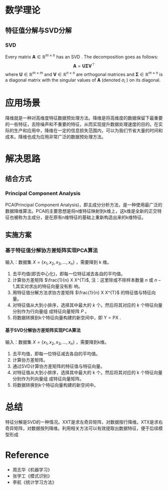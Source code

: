 # 数学理论
## 特征值分解与SVD分解 
### SVD
Every matrix $\mathbf{A} \in \mathbb{R}^{m \times n}$ has an SVD . The decomposition goes as follows:
$$
\mathbf{A}=\mathbf{U} \mathbf{\Sigma} \mathbf{V}^{\top}
$$
where $\mathbf{U} \in \mathbb{R}^{m \times m}$ and $\mathbf{V} \in \mathbb{R}^{n \times n}$ are orthogonal matrices and $\boldsymbol{\Sigma} \in \mathbb{R}^{m \times n}$ is a diagonal matrix with the singular values of $\mathbf{A}$ (denoted $\sigma_{i}$ ) on its diagonal.
# 应用场景
降维就是一种对高维度特征数据预处理方法。降维是将高维度的数据保留下最重要的一些特征，去除噪声和不重要的特征，从而实现提升数据处理速度的目的。在实际的生产和应用中，降维在一定的信息损失范围内，可以为我们节省大量的时间和成本。降维也成为应用非常广泛的数据预处理方法。
# 解决思路 
## 结合方式 
### Principal Component Analysis
PCA(Principal Component Analysis)，即主成分分析方法，是一种使用最广泛的数据降维算法。PCA的主要思想是将n维特征映射到k维上，这k维是全新的正交特征也被称为主成分，是在原有n维特征的基础上重新构造出来的k维特征。
## 实施方案
### 基于特征值分解协方差矩阵实现PCA算法
输入：数据集 $X=\left\{x_{1}, x_{2}, x_{3}, \ldots, x_{n}\right\}$ ，需要降到 $\mathrm{k}$ 维。
1) 去平均值(即去中心化)，即每一位特征减去各自的平均值。
2) 计算协方差矩阵 $\frac{1}{n} X X^{T}$, 注：这里除或不除样本数量 $n$ 或 $n-1$,其实对求出的特征向量没有影 响。
3) 用特征值分解方法求协方差矩阵 $\frac{1}{n} X X^{T}$ 的特征值与特征向量。
4) 对特征值从大到小排序，选择其中最大的 $k$ 个。然后将其对应的 $k$ 个特征向量分别作为行向量组 成特征向量矩阵 $P$ 。
5) 将数据转换到k个特征向量构建的新空间中，即 $\mathrm{Y}=\mathrm{PX}$ .
#### 基于SVD分解协方差矩阵实现PCA算法 
输入：数据集 $X=\left\{x_{1}, x_{2}, x_{3}, \ldots, x_{n}\right\}$ ，需要降到k维。
1) 去平均值，即每一位特征减去各自的平均值。
2) 计算协方差矩阵。
3) 通过SVD计算协方差矩阵的特征值与特征向量。
4) 对特征值从大到小排序，选择其中最大的 $\mathrm{k}$ 个。然后将其对应的 $\mathrm{k}$ 个特征向量分别作为列向量组 成特征向量矩阵。
5) 将数据转换到k个特征向量构建的新空间中。
# 总结
特征分解是SVD的一种情况。XXT是求左奇异矩阵，对数据按行降维。XTX是求右奇异矩阵，对数据按列降维。利用相关方法可以有效提取出数据特征，便于后续模型形成
# Reference
- 周志华《机器学习》
- 张学工《模式识别》
- 李航《统计学习方法》
